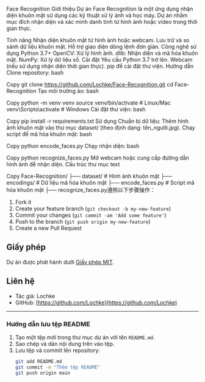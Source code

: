 Face Recognition
Giới thiệu
Dự án Face Recognition là một ứng dụng nhận diện khuôn mặt sử dụng các kỹ thuật xử lý ảnh và học máy. Dự án nhằm mục đích nhận diện và xác minh danh tính từ hình ảnh hoặc video trong thời gian thực.

Tính năng
Nhận diện khuôn mặt từ hình ảnh hoặc webcam.
Lưu trữ và so sánh dữ liệu khuôn mặt.
Hỗ trợ giao diện dòng lệnh đơn giản.
Công nghệ sử dụng
Python 3.7+
OpenCV: Xử lý hình ảnh.
dlib: Nhận diện và mã hóa khuôn mặt.
NumPy: Xử lý dữ liệu số.
Cài đặt
Yêu cầu
Python 3.7 trở lên.
Webcam (nếu sử dụng nhận diện thời gian thực).
pip để cài đặt thư viện.
Hướng dẫn
Clone repository:
bash

Copy
git clone https://github.com/Lochke/Face-Recognition.git
cd Face-Recognition
Tạo môi trường ảo:
bash

Copy
python -m venv venv
source venv/bin/activate  # Linux/Mac
venv\Scripts\activate     # Windows
Cài đặt thư viện:
bash

Copy
pip install -r requirements.txt
Sử dụng
Chuẩn bị dữ liệu:
Thêm hình ảnh khuôn mặt vào thư mục dataset/ (theo định dạng: tên_người.jpg).
Chạy script để mã hóa khuôn mặt:
bash

Copy
python encode_faces.py
Chạy nhận diện:
bash

Copy
python recognize_faces.py
Mở webcam hoặc cung cấp đường dẫn hình ảnh để nhận diện.
Cấu trúc thư mục
text

Copy
Face-Recognition/
├── dataset/                # Hình ảnh khuôn mặt
├── encodings/              # Dữ liệu mã hóa khuôn mặt
├── encode_faces.py        # Script mã hóa khuôn mặt
├── recognize_faces.py遵照以下步骤操作：

1. Fork it
2. Create your feature branch (`git checkout -b my-new-feature`)
3. Commit your changes (`git commit -am 'Add some feature'`)
4. Push to the branch (`git push origin my-new-feature`)
5. Create a new Pull Request

## Giấy phép

Dự án được phát hành dưới [Giấy phép MIT](LICENSE).

## Liên hệ

- Tác giả: Lochke
- GitHub: [https://github.com/Lochke](https://github.com/Lochke)

---

### Hướng dẫn lưu tệp README
1. Tạo một tệp mới trong thư mục dự án với tên `README.md`.
2. Sao chép và dán nội dung trên vào tệp.
3. Lưu tệp và commit lên repository:
   ```bash
   git add README.md
   git commit -m "Thêm tệp README"
   git push origin main
